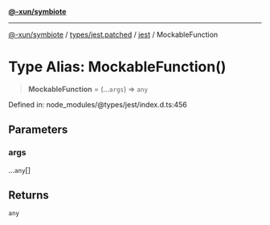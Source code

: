 [**@-xun/symbiote**](../../../../../README.md)

***

[@-xun/symbiote](../../../../../README.md) / [types/jest.patched](../../../README.md) / [jest](../README.md) / MockableFunction

# Type Alias: MockableFunction()

> **MockableFunction** = (...`args`) => `any`

Defined in: node\_modules/@types/jest/index.d.ts:456

## Parameters

### args

...`any`[]

## Returns

`any`
